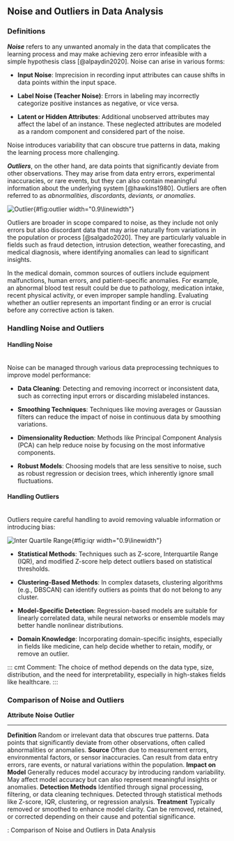 ## Noise and Outliers in Data Analysis

### Definitions

***Noise*** refers to any unwanted anomaly in the data that complicates
the learning process and may make achieving zero error infeasible with a
simple hypothesis class [@alpaydin2020]. Noise can arise in various
forms:

-   **Input Noise**: Imprecision in recording input attributes can cause
    shifts in data points within the input space.

-   **Label Noise (Teacher Noise)**: Errors in labeling may incorrectly
    categorize positive instances as negative, or vice versa.

-   **Latent or Hidden Attributes**: Additional unobserved attributes
    may affect the label of an instance. These neglected attributes are
    modeled as a random component and considered part of the noise.

Noise introduces variability that can obscure true patterns in data,
making the learning process more challenging.

***Outliers***, on the other hand, are data points that significantly
deviate from other observations. They may arise from data entry errors,
experimental inaccuracies, or rare events, but they can also contain
meaningful information about the underlying system [@hawkins1980].
Outliers are often referred to as *abnormalities, discordants, deviants,
or anomalies*.

![Outlier](img/outlier-theory.PNG){#fig:outlier width="0.9\\linewidth"}

Outliers are broader in scope compared to noise, as they include not
only errors but also discordant data that may arise naturally from
variations in the population or process [@salgado2020]. They are
particularly valuable in fields such as fraud detection, intrusion
detection, weather forecasting, and medical diagnosis, where identifying
anomalies can lead to significant insights.

In the medical domain, common sources of outliers include equipment
malfunctions, human errors, and patient-specific anomalies. For example,
an abnormal blood test result could be due to pathology, medication
intake, recent physical activity, or even improper sample handling.
Evaluating whether an outlier represents an important finding or an
error is crucial before any corrective action is taken.

### Handling Noise and Outliers

#### Handling Noise

${}$\
Noise can be managed through various data preprocessing techniques to
improve model performance:

-   **Data Cleaning**: Detecting and removing incorrect or inconsistent
    data, such as correcting input errors or discarding mislabeled
    instances.

-   **Smoothing Techniques**: Techniques like moving averages or
    Gaussian filters can reduce the impact of noise in continuous data
    by smoothing variations.

-   **Dimensionality Reduction**: Methods like Principal Component
    Analysis (PCA) can help reduce noise by focusing on the most
    informative components.

-   **Robust Models**: Choosing models that are less sensitive to noise,
    such as robust regression or decision trees, which inherently ignore
    small fluctuations.

#### Handling Outliers

${}$\
Outliers require careful handling to avoid removing valuable information
or introducing bias:

![Inter Quartile Range](img/IQR.PNG){#fig:iqr width="0.9\\linewidth"}

-   **Statistical Methods**: Techniques such as Z-score, Interquartile
    Range (IQR), and modified Z-score help detect outliers based on
    statistical thresholds.

-   **Clustering-Based Methods**: In complex datasets, clustering
    algorithms (e.g., DBSCAN) can identify outliers as points that do
    not belong to any cluster.

-   **Model-Specific Detection**: Regression-based models are suitable
    for linearly correlated data, while neural networks or ensemble
    models may better handle nonlinear distributions.

-   **Domain Knowledge**: Incorporating domain-specific insights,
    especially in fields like medicine, can help decide whether to
    retain, modify, or remove an outlier.

::: cmt
Comment: The choice of method depends on the data type, size,
distribution, and the need for interpretability, especially in
high-stakes fields like healthcare.
:::

### Comparison of Noise and Outliers

  **Attribute**           **Noise**                                                                         **Outlier**
  ----------------------- --------------------------------------------------------------------------------- ----------------------------------------------------------------------------------------------------------
  **Definition**          Random or irrelevant data that obscures true patterns.                            Data points that significantly deviate from other observations, often called abnormalities or anomalies.
  **Source**              Often due to measurement errors, environmental factors, or sensor inaccuracies.   Can result from data entry errors, rare events, or natural variations within the population.
  **Impact on Model**     Generally reduces model accuracy by introducing random variability.               May affect model accuracy but can also represent meaningful insights or anomalies.
  **Detection Methods**   Identified through signal processing, filtering, or data cleaning techniques.     Detected through statistical methods like Z-score, IQR, clustering, or regression analysis.
  **Treatment**           Typically removed or smoothed to enhance model clarity.                           Can be removed, retained, or corrected depending on their cause and potential significance.

  : Comparison of Noise and Outliers in Data Analysis
